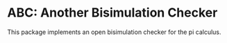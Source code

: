 ABC: Another Bisimulation Checker
=================================

This package implements an open bisimulation checker for the pi calculus.


